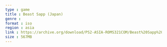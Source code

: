 ```yaml
---
type : game
title : Beast Sapp (Japan)
genre : 
format : iso
region : asia
link : https://archive.org/download/PS2-ASIA-ROMS321COM/Beast%20Sapp%20%28Japan%29.7z
size : 567MB
---
```


